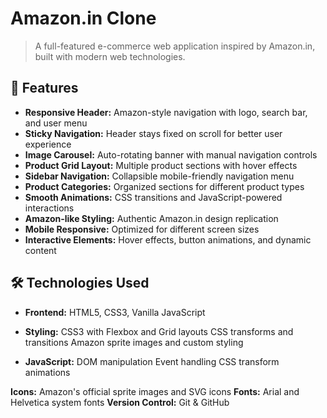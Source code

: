 # Amazon.in Clone
> A full-featured e-commerce web application inspired by Amazon.in, built with modern web technologies.

## 🚀 Features
- **Responsive Header:** Amazon-style navigation with logo, search bar, and user menu
- **Sticky Navigation:** Header stays fixed on scroll for better user experience
- **Image Carousel:** Auto-rotating banner with manual navigation controls
- **Product Grid Layout:** Multiple product sections with hover effects
- **Sidebar Navigation:** Collapsible mobile-friendly navigation menu
- **Product Categories:** Organized sections for different product types
- **Smooth Animations:** CSS transitions and JavaScript-powered interactions
- **Amazon-like Styling:** Authentic Amazon.in design replication
- **Mobile Responsive:** Optimized for different screen sizes
- **Interactive Elements:** Hover effects, button animations, and dynamic content

## 🛠️ Technologies Used

+ **Frontend:** HTML5, CSS3, Vanilla JavaScript
+ **Styling:**
CSS3 with Flexbox and Grid layouts
CSS transforms and transitions
Amazon sprite images and custom styling

+ **JavaScript:**
DOM manipulation
Event handling
CSS transform animations

**Icons:** Amazon's official sprite images and SVG icons
**Fonts:** Arial and Helvetica system fonts
**Version Control:** Git & GitHub
